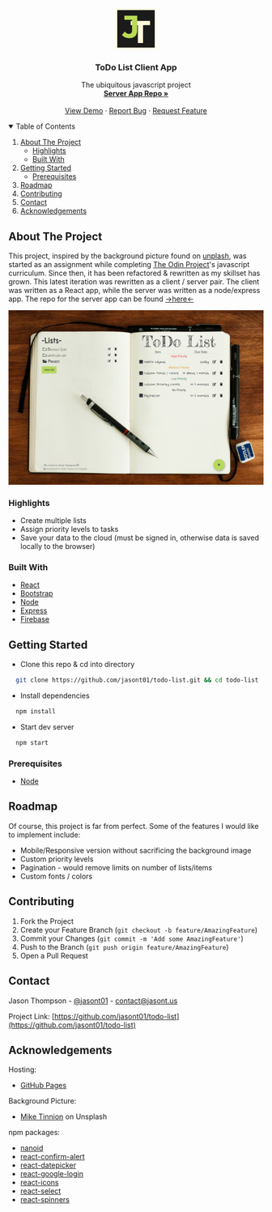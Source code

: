 <!-- PROJECT LOGO -->
<br />
<p align="center">
  <a href="https://jasont.us">
    <img src="logo.svg" alt="Logo" width="80" height="80">
  </a>

  <h3 align="center">ToDo List Client App</h3>

  <p align="center">
    The ubiquitous javascript project
    <br />
    <a href="https://github.com/jasont01/todo-list-server"><strong>Server App Repo »</strong></a>
    <br />
    <br />
    <a href="https://jasont01.github.io/todo-list/">View Demo</a>
    ·
    <a href="https://github.com/jasont01/todo-list/issues">Report Bug</a>
    ·
    <a href="https://github.com/jasont01/todo-list/issues">Request Feature</a>
  </p>
</p>

<!-- TABLE OF CONTENTS -->
<details open="open">
  <summary>Table of Contents</summary>
  <ol>
    <li>
      <a href="#about-the-project">About The Project</a>
      <ul>
        <li><a href="#highlights">Highlights</a></li>
        <li><a href="#built-with">Built With</a></li>
      </ul>
    </li>
    <li>
      <a href="#getting-started">Getting Started</a>
      <ul>
        <li><a href="#prerequisites">Prerequisites</a></li>
      </ul>
    </li>
    <li><a href="#roadmap">Roadmap</a></li>
    <li><a href="#contributing">Contributing</a></li>
    <li><a href="#contact">Contact</a></li>
    <li><a href="#acknowledgements">Acknowledgements</a></li>
  </ol>
</details>

<!-- ABOUT THE PROJECT -->

## About The Project

This project, inspired by the background picture found on [unplash](https://unsplash.com/photos/3ym6i13Y9LU), was started as an assignment while completing [The Odin Project](https://www.theodinproject.com/)'s javascript curriculum. Since then, it has been refactored & rewritten as my skillset has grown. This latest iteration was rewritten as a client / server pair. The client was written as a React app, while the server was written as a node/express app. The repo for the server app can be found [->here<-](https://github.com/jasont01/todo-list-server)

![preview-screenshot]

### Highlights

- Create multiple lists
- Assign priority levels to tasks
- Save your data to the cloud (must be signed in, otherwise data is saved locally to the browser)

### Built With

- [React](https://reactjs.org/)
- [Bootstrap](https://getbootstrap.com)
- [Node](https://nodejs.org)
- [Express](https://expressjs.com)
- [Firebase](https://firebase.google.com)

<!-- GETTING STARTED -->

## Getting Started

- Clone this repo & cd into directory

```sh
  git clone https://github.com/jasont01/todo-list.git && cd todo-list
```

- Install dependencies

```sh
  npm install
```

- Start dev server

```sh
  npm start
```

### Prerequisites

- [Node](https://nodejs.org/)

<!-- ROADMAP -->

## Roadmap

Of course, this project is far from perfect. Some of the features I would like to implement include:

- Mobile/Responsive version without sacrificing the background image
- Custom priority levels
- Pagination - would remove limits on number of lists/items
- Custom fonts / colors

<!-- CONTRIBUTING -->

## Contributing

1. Fork the Project
2. Create your Feature Branch (`git checkout -b feature/AmazingFeature`)
3. Commit your Changes (`git commit -m 'Add some AmazingFeature'`)
4. Push to the Branch (`git push origin feature/AmazingFeature`)
5. Open a Pull Request

<!-- CONTACT -->

## Contact

Jason Thompson - [@jasont01](https://twitter.com/jasont01) - contact@jasont.us

Project Link: [https://github.com/jasont01/todo-list](https://github.com/jasont01/todo-list)

<!-- ACKNOWLEDGEMENTS -->

## Acknowledgements

Hosting:

- [GitHub Pages](https://pages.github.com)

Background Picture:

- [Mike Tinnion](https://unsplash.com/photos/3ym6i13Y9LU) on Unsplash

npm packages:

- [nanoid](https://www.npmjs.com/package/nanoid)
- [react-confirm-alert](https://www.npmjs.com/package/react-confirm-alert)
- [react-datepicker](https://www.npmjs.com/package/react-datepicker)
- [react-google-login](https://www.npmjs.com/package/react-google-login)
- [react-icons](https://www.npmjs.com/package/react-icons)
- [react-select](https://www.npmjs.com/package/react-select)
- [react-spinners](https://www.npmjs.com/package/react-spinners)

<!-- MARKDOWN LINKS & IMAGES -->
<!-- https://www.markdownguide.org/basic-syntax/#reference-style-links -->

[preview-screenshot]: preview.png
